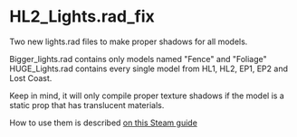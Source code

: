 # HL2_Lights.rad_fix
Two new lights.rad files to make proper shadows for all models.

Bigger_lights.rad contains only models named "Fence" and "Foliage"
HUGE_Lights.rad contains every single model from HL1, HL2, EP1, EP2 and Lost Coast.

Keep in mind, it will only compile proper texture shadows if the model is a static prop that has translucent materials.

How to use them is described [on this Steam guide](https://steamcommunity.com/sharedfiles/filedetails/?id=3406090419)
